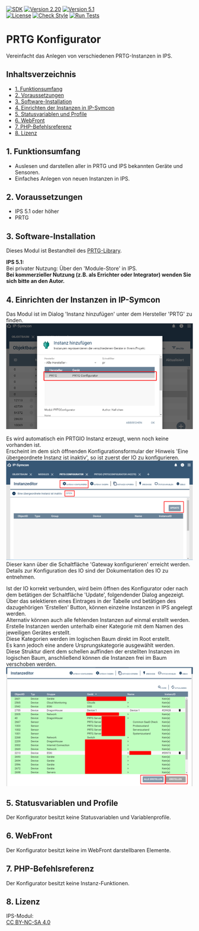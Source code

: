 [![SDK](https://img.shields.io/badge/Symcon-PHPModul-red.svg)](https://www.symcon.de/service/dokumentation/entwicklerbereich/sdk-tools/sdk-php/) 
[![Version 2.20](https://img.shields.io/badge/Modul%20Version-2.20-blue.svg)]() 
[![Version 5.1](https://img.shields.io/badge/Symcon%20Version-5.1%20%3E-green.svg)](https://www.symcon.de/forum/threads/30857-IP-Symcon-5-1-%28Stable%29-Changelog)  
[![License](https://img.shields.io/badge/License-CC%20BY--NC--SA%204.0-green.svg)](https://creativecommons.org/licenses/by-nc-sa/4.0/) 
[![Check Style](https://github.com/Nall-chan/PRTG/workflows/Check%20Style/badge.svg)](https://github.com/Nall-chan/PRTG/actions) 
[![Run Tests](https://github.com/Nall-chan/PRTG/workflows/Run%20Tests/badge.svg)](https://github.com/Nall-chan/PRTG/actions)  

# PRTG Konfigurator  
Vereinfacht das Anlegen von verschiedenen PRTG-Instanzen in IPS.  

## Inhaltsverzeichnis <!-- omit in toc -->

- [1. Funktionsumfang](#1-funktionsumfang)
- [2. Voraussetzungen](#2-voraussetzungen)
- [3. Software-Installation](#3-software-installation)
- [4. Einrichten der Instanzen in IP-Symcon](#4-einrichten-der-instanzen-in-ip-symcon)
- [5. Statusvariablen und Profile](#5-statusvariablen-und-profile)
- [6. WebFront](#6-webfront)
- [7. PHP-Befehlsreferenz](#7-php-befehlsreferenz)
- [8. Lizenz](#8-lizenz)

## 1. Funktionsumfang

 - Auslesen und darstellen aller in PRTG und IPS bekannten Geräte und Sensoren.  
 - Einfaches Anlegen von neuen Instanzen in IPS.  

## 2. Voraussetzungen

 - IPS 5.1 oder höher  
 - PRTG  

## 3. Software-Installation

 Dieses Modul ist Bestandteil des [PRTG-Library](../).  

**IPS 5.1:**  
   Bei privater Nutzung:
     Über den 'Module-Store' in IPS.  
   **Bei kommerzieller Nutzung (z.B. als Errichter oder Integrator) wenden Sie sich bitte an den Autor.**  

## 4. Einrichten der Instanzen in IP-Symcon

Das Modul ist im Dialog 'Instanz hinzufügen' unter dem Hersteller 'PRTG' zu finden.  
![Instanz hinzufügen](imgs/add.png)  

Es wird automatisch ein PRTGIO Instanz erzeugt, wenn noch keine vorhanden ist.  
Erscheint im dem sich öffnenden Konfigurationsformular der Hinweis 'Eine übergeordnete Instanz ist inaktiv', so ist zuerst der IO zu konfigurieren.  
![Konfigurator](imgs/conf1.png)  
Dieser kann über die Schaltfläche 'Gateway konfigurieren' erreicht werden.  
Details zur Konfiguration des IO sind der Dokumentation des IO zu entnehmen.

Ist der IO korrekt verbunden, wird beim öffnen des Konfigurator oder nach dem betätigen der Schaltfläche 'Update', folgendender Dialog angezeigt.  
Über das selektieren eines Eintrages in der Tabelle und betätigen des dazugehörigen 'Erstellen' Button,  können einzelne Instanzen in IPS angelegt werden.  
Alternativ können auch alle fehlenden Instanzen auf einmal erstellt werden.  
Erstelle Instanzen werden unterhalb einer Kategorie mit dem Namen des jeweiligen Gerätes erstellt.  
Diese Kategorien werden im logischen Baum direkt im Root erstellt.  
Es kann jedoch eine andere Ursprungskategorie ausgewählt werden.  
Diese Struktur dient dem schellen auffinden der erstellten Instanzen im logischen Baum, anschließend können die Instanzen frei im Baum verschoben werden.  
![Konfigurator](imgs/conf2.png)  


## 5. Statusvariablen und Profile

Der Konfigurator besitzt keine Statusvariablen und Variablenprofile.  

## 6. WebFront

Der Konfigurator besitzt keine im WebFront darstellbaren Elemente.  

## 7. PHP-Befehlsreferenz

Der Konfigurator besitzt keine Instanz-Funktionen.  

## 8. Lizenz

  IPS-Modul:  
  [CC BY-NC-SA 4.0](https://creativecommons.org/licenses/by-nc-sa/4.0/)  
